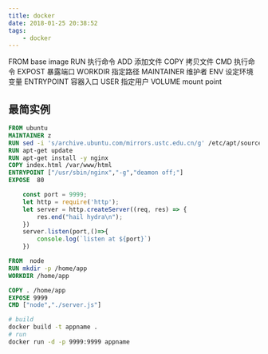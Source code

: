 ```yaml
---
title: docker
date: 2018-01-25 20:38:52
tags:
    - docker 
---
```


FROM   base image
RUN     执行命令
ADD     添加文件
COPY     拷贝文件
CMD     执行命令
EXPOST  暴露端口
WORKDIR  指定路径
MAINTAINER  维护者
ENV     设定环境变量
ENTRYPOINT  容器入口
USER     指定用户
VOLUME  mount point

## 最简实例
```DockerFile
FROM ubuntu
MAINTAINER z
RUN sed -i 's/archive.ubuntu.com/mirrors.ustc.edu.cn/g' /etc/apt/sources.list
RUN apt-get update
RUN apt-get install -y nginx
COPY index.html /var/www/html
ENTRYPOINT ["/usr/sbin/nginx","-g","deamon off;"]
EXPOSE  80
```

```javascript
    const port = 9999;
    let http = require('http');
    let server = http.createServer((req, res) => {
        res.end("hail hydra\n");
    })
    server.listen(port,()=>{
        console.log(`listen at ${port}`)
    })
```


```Dockerfile
FROM  node
RUN mkdir -p /home/app
WORKDIR /home/app

COPY . /home/app
EXPOSE 9999
CMD ["node","./server.js"]
```

```bash 
# build 
docker build -t appname .
# run 
docker run -d -p 9999:9999 appname  
```
